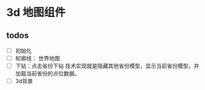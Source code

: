 # 3d 地图组件

## todos
-[ ]  初始化
-[ ]  轮廓线： 世界地图
-[ ]  下钻：点击省份下钻 技术实现就是隐藏其他省份模型，显示当前省份模型，并加载当前省份的点位数据。
-[ ]  3d背景